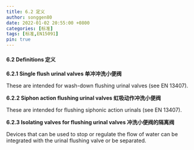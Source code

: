```yaml
---
title: 6.2 定义
author: songgen80
date: 2022-01-02 20:55:00 +0800
categories: [标准]
tags: [标准,EN15091]
pin: true
---
```


#### 6.2 Definitions 定义

**6.2.1 Single flush urinal valves 单冲冲洗小便阀**

These are intended for wash-down flushing urinal valves (see EN 13407).

**6.2.2 Siphon action flushing urinal valves 虹吸动作冲洗小便阀**

These are intended for flushing siphonic action urinals (see EN 13407).

**6.2.3 Isolating valves for flushing urinal valves 冲洗小便阀的隔离阀**

Devices that can be used to stop or regulate the flow of water can be integrated with the urinal flushing valve or be separated.